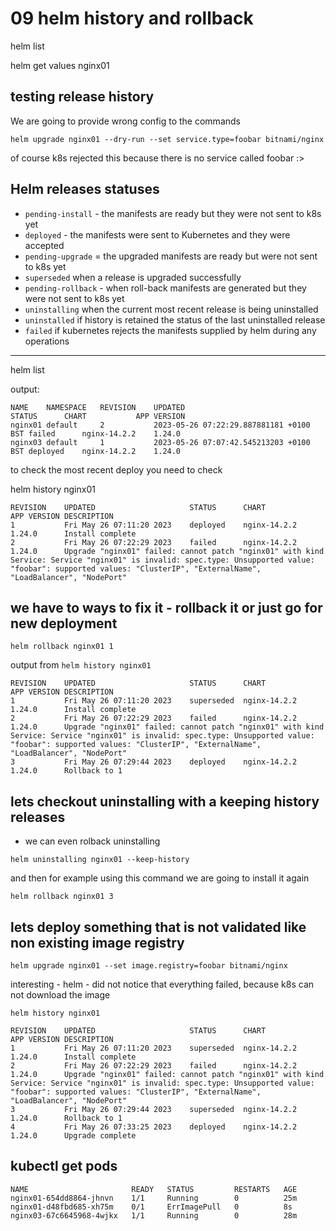 # 09 helm history and rollback

helm list 

helm get values nginx01


## testing release history
We are going to provide wrong config to the commands

```
helm upgrade nginx01 --dry-run --set service.type=foobar bitnami/nginx
```

of course k8s rejected this because there is no service called foobar :>


## Helm releases statuses

- `pending-install` - the manifests are ready but they were not sent to k8s yet
- `deployed` - the manifests were sent to Kubernetes and they were accepted
- `pending-upgrade` = the upgraded manifests are ready but were not sent to k8s yet
- `superseded` when a release is upgraded successfully
- `pending-rollback` - when roll-back manifests are generated but they were not sent to k8s yet
- `uninstalling` when the current most recent release is being uninstalled
- `uninstalled` if history is retained the status of the last uninstalled release
- `failed` if kubernetes rejects the manifests supplied by helm  during any operations
 
---

helm list

output:
```
NAME   	NAMESPACE	REVISION	UPDATED                                	STATUS  	CHART       	APP VERSION
nginx01	default  	2       	2023-05-26 07:22:29.887881181 +0100 BST	failed  	nginx-14.2.2	1.24.0     
nginx03	default  	1       	2023-05-26 07:07:42.545213203 +0100 BST	deployed	nginx-14.2.2	1.24.0
```


to check the most recent deploy you need to check

helm history nginx01

```
REVISION	UPDATED                 	STATUS  	CHART       	APP VERSION	DESCRIPTION                                                                                                                                                                                                        
1       	Fri May 26 07:11:20 2023	deployed	nginx-14.2.2	1.24.0     	Install complete                                                                                                                                                                                                   
2       	Fri May 26 07:22:29 2023	failed  	nginx-14.2.2	1.24.0     	Upgrade "nginx01" failed: cannot patch "nginx01" with kind Service: Service "nginx01" is invalid: spec.type: Unsupported value: "foobar": supported values: "ClusterIP", "ExternalName", "LoadBalancer", "NodePort"
```

## we have to ways to fix it - rollback it or just go for new deployment

`helm rollback nginx01 1`


output from `helm history nginx01`

```
REVISION	UPDATED                 	STATUS    	CHART       	APP VERSION	DESCRIPTION                                                                                                                                                                                                        
1       	Fri May 26 07:11:20 2023	superseded	nginx-14.2.2	1.24.0     	Install complete                                                                                                                                                                                                   
2       	Fri May 26 07:22:29 2023	failed    	nginx-14.2.2	1.24.0     	Upgrade "nginx01" failed: cannot patch "nginx01" with kind Service: Service "nginx01" is invalid: spec.type: Unsupported value: "foobar": supported values: "ClusterIP", "ExternalName", "LoadBalancer", "NodePort"
3       	Fri May 26 07:29:44 2023	deployed  	nginx-14.2.2	1.24.0     	Rollback to 1 
```


## lets checkout uninstalling with a keeping history releases
- we can even rolback uninstalling

`helm uninstalling nginx01 --keep-history`

and then for example using this command we are going to install it again

`helm rollback nginx01 3`


## lets deploy something that is not validated like non existing image registry

`helm upgrade nginx01 --set image.registry=foobar bitnami/nginx`

interesting - helm - did not notice that everything failed, because k8s can not download the image 

`helm history nginx01`

```
REVISION	UPDATED                 	STATUS    	CHART       	APP VERSION	DESCRIPTION                                                                                                                                                                                                        
1       	Fri May 26 07:11:20 2023	superseded	nginx-14.2.2	1.24.0     	Install complete                                                                                                                                                                                                   
2       	Fri May 26 07:22:29 2023	failed    	nginx-14.2.2	1.24.0     	Upgrade "nginx01" failed: cannot patch "nginx01" with kind Service: Service "nginx01" is invalid: spec.type: Unsupported value: "foobar": supported values: "ClusterIP", "ExternalName", "LoadBalancer", "NodePort"
3       	Fri May 26 07:29:44 2023	superseded	nginx-14.2.2	1.24.0     	Rollback to 1                                                                                                                                                                                                      
4       	Fri May 26 07:33:25 2023	deployed  	nginx-14.2.2	1.24.0     	Upgrade complete
```

## kubectl get pods

```
NAME                       READY   STATUS         RESTARTS   AGE
nginx01-654dd8864-jhnvn    1/1     Running        0          25m
nginx01-d48fbd685-xh75m    0/1     ErrImagePull   0          8s
nginx03-67c6645968-4wjkx   1/1     Running        0          28m
```

